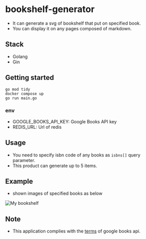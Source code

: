 # bookshelf-generator

- It can generate a svg of bookshelf that put on specified book.
- You can display it on any pages composed of markdown.

## Stack

- Golang
- Gin

## Getting started

```shell
go mod tidy
docker compose up
go run main.go
```

### env

- GOOGLE_BOOKS_API_KEY: Google Books API key
- REDIS_URL: Url of redis

## Usage

- You need to specify isbn code of any books as `isbns[]` query parameter.
- This product can generate up to 5 items.

## Example

- shown images of specified books as below

![My bookshelf](https://bookshelf-generator.onrender.com?isbns[]=9784798178189&isbns[]=9784774189673&isbns[]=9784274226298)

## Note

- This application complies with the [terms](https://developers.google.com/books/branding) of google books api.
